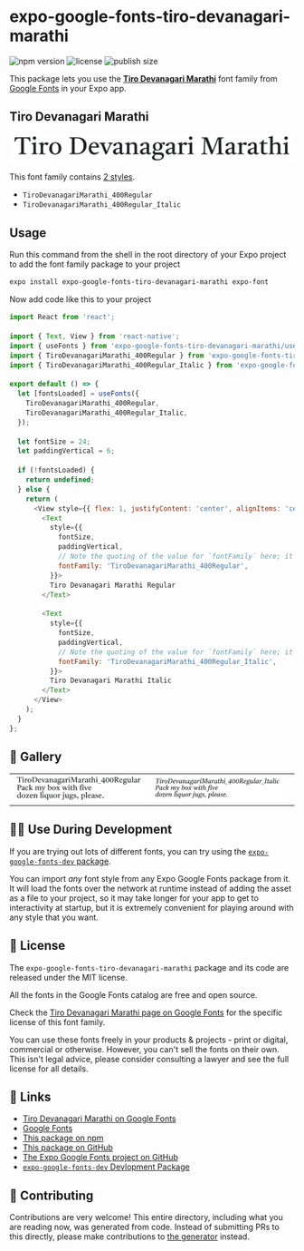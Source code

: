 # expo-google-fonts-tiro-devanagari-marathi

![npm version](https://flat.badgen.net/npm/v/expo-google-fonts-tiro-devanagari-marathi)
![license](https://flat.badgen.net/github/license/expo/google-fonts)
![publish size](https://flat.badgen.net/packagephobia/install/expo-google-fonts-tiro-devanagari-marathi)

This package lets you use the [**Tiro Devanagari Marathi**](https://fonts.google.com/specimen/Tiro+Devanagari+Marathi) font family from [Google Fonts](https://fonts.google.com/) in your Expo app.

## Tiro Devanagari Marathi

![Tiro Devanagari Marathi](./font-family.png)

This font family contains [2 styles](#-gallery).

- `TiroDevanagariMarathi_400Regular`
- `TiroDevanagariMarathi_400Regular_Italic`

## Usage

Run this command from the shell in the root directory of your Expo project to add the font family package to your project
```sh
expo install expo-google-fonts-tiro-devanagari-marathi expo-font
```

Now add code like this to your project
```js
import React from 'react';

import { Text, View } from 'react-native';
import { useFonts } from 'expo-google-fonts-tiro-devanagari-marathi/useFonts';
import { TiroDevanagariMarathi_400Regular } from 'expo-google-fonts-tiro-devanagari-marathi/400Regular';
import { TiroDevanagariMarathi_400Regular_Italic } from 'expo-google-fonts-tiro-devanagari-marathi/400Regular_Italic';

export default () => {
  let [fontsLoaded] = useFonts({
    TiroDevanagariMarathi_400Regular,
    TiroDevanagariMarathi_400Regular_Italic,
  });

  let fontSize = 24;
  let paddingVertical = 6;

  if (!fontsLoaded) {
    return undefined;
  } else {
    return (
      <View style={{ flex: 1, justifyContent: 'center', alignItems: 'center' }}>
        <Text
          style={{
            fontSize,
            paddingVertical,
            // Note the quoting of the value for `fontFamily` here; it expects a string!
            fontFamily: 'TiroDevanagariMarathi_400Regular',
          }}>
          Tiro Devanagari Marathi Regular
        </Text>

        <Text
          style={{
            fontSize,
            paddingVertical,
            // Note the quoting of the value for `fontFamily` here; it expects a string!
            fontFamily: 'TiroDevanagariMarathi_400Regular_Italic',
          }}>
          Tiro Devanagari Marathi Italic
        </Text>
      </View>
    );
  }
};

```

## 🔡 Gallery


||||
|-|-|-|
|![TiroDevanagariMarathi_400Regular](.//400Regular/TiroDevanagariMarathi_400Regular.ttf.png)|![TiroDevanagariMarathi_400Regular_Italic](.//400Regular_Italic/TiroDevanagariMarathi_400Regular_Italic.ttf.png)|||


## 👩‍💻 Use During Development

If you are trying out lots of different fonts, you can try using the [`expo-google-fonts-dev` package](https://github.com/freeboub/google-fonts/tree/master/font-packages/dev#readme).

You can import *any* font style from any Expo Google Fonts package from it. It will load the fonts
over the network at runtime instead of adding the asset as a file to your project, so it may take longer
for your app to get to interactivity at startup, but it is extremely convenient
for playing around with any style that you want.

## 📖 License

The `expo-google-fonts-tiro-devanagari-marathi` package and its code are released under the MIT license.

All the fonts in the Google Fonts catalog are free and open source.

Check the [Tiro Devanagari Marathi page on Google Fonts](https://fonts.google.com/specimen/Tiro+Devanagari+Marathi) for the specific license of this font family.

You can use these fonts freely in your products & projects - print or digital, commercial or otherwise. However, you can't sell the fonts on their own. This isn't legal advice, please consider consulting a lawyer and see the full license for all details.

## 🔗 Links

- [Tiro Devanagari Marathi on Google Fonts](https://fonts.google.com/specimen/Tiro+Devanagari+Marathi)
- [Google Fonts](https://fonts.google.com/)
- [This package on npm](https://www.npmjs.com/package/expo-google-fonts-tiro-devanagari-marathi)
- [This package on GitHub](https://github.com/freeboub/google-fonts/tree/master/font-packages/tiro-devanagari-marathi)
- [The Expo Google Fonts project on GitHub](https://github.com/freeboub/google-fonts)
- [`expo-google-fonts-dev` Devlopment Package](https://github.com/freeboub/google-fonts/tree/master/font-packages/dev)

## 🤝 Contributing

Contributions are very welcome! This entire directory, including what you are reading now, was generated from code. Instead of submitting PRs to this directly, please make contributions to [the generator](https://github.com/freeboub/google-fonts/tree/master/packages/generator) instead.
